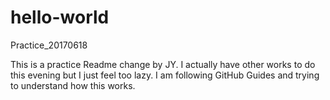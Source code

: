 # hello-world
Practice_20170618

This is a practice Readme change by JY. I actually have other works to do this evening but I just feel too lazy. 
I am following GitHub Guides and trying to understand how this works.
